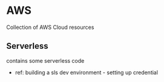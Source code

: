 # AWS
Collection of AWS Cloud resources

## Serverless

contains some serverless code
* ref:  building a sls dev environment - setting up credential


